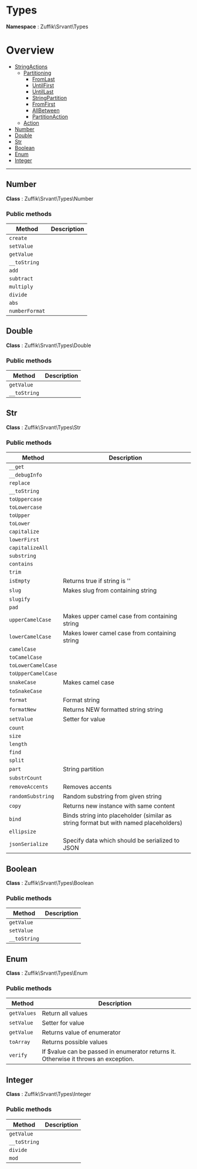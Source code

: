 
# Types

**Namespace**  : Zuffik\Srvant\Types

# Overview

- [StringActions](./StringActions/__NAMESPACE__.md)
    - [Partitioning](./StringActions/Partitioning/__NAMESPACE__.md)
        - [FromLast](StringActions/Partitioning/__NAMESPACE__.md#FromLast)
        - [UntilFirst](StringActions/Partitioning/__NAMESPACE__.md#UntilFirst)
        - [UntilLast](StringActions/Partitioning/__NAMESPACE__.md#UntilLast)
        - [StringPartition](StringActions/Partitioning/__NAMESPACE__.md#StringPartition)
        - [FromFirst](StringActions/Partitioning/__NAMESPACE__.md#FromFirst)
        - [AllBetween](StringActions/Partitioning/__NAMESPACE__.md#AllBetween)
        - [PartitionAction](StringActions/Partitioning/__NAMESPACE__.md#PartitionAction)
    - [Action](StringActions/__NAMESPACE__.md#Action)
- [Number](__NAMESPACE__.md#Number)
- [Double](__NAMESPACE__.md#Double)
- [Str](__NAMESPACE__.md#Str)
- [Boolean](__NAMESPACE__.md#Boolean)
- [Enum](__NAMESPACE__.md#Enum)
- [Integer](__NAMESPACE__.md#Integer)


---
<a name="Number"></a>
## Number

**Class**  : Zuffik\Srvant\Types\Number

### Public methods

| Method | Description |
|---|---|
| `create` |  |
| `setValue` |  |
| `getValue` |  |
| `__toString` |  |
| `add` |  |
| `subtract` |  |
| `multiply` |  |
| `divide` |  |
| `abs` |  |
| `numberFormat` |  |

<a name="Double"></a>
## Double

**Class**  : Zuffik\Srvant\Types\Double

### Public methods

| Method | Description |
|---|---|
| `getValue` |  |
| `__toString` |  |

<a name="Str"></a>
## Str

**Class**  : Zuffik\Srvant\Types\Str

### Public methods

| Method | Description |
|---|---|
| `__get` |  |
| `__debugInfo` |  |
| `replace` |  |
| `__toString` |  |
| `toUppercase` |  |
| `toLowercase` |  |
| `toUpper` |  |
| `toLower` |  |
| `capitalize` |  |
| `lowerFirst` |  |
| `capitalizeAll` |  |
| `substring` |  |
| `contains` |  |
| `trim` |  |
| `isEmpty` | Returns true if string is '' |
| `slug` | Makes slug from containing string |
| `slugify` |  |
| `pad` |  |
| `upperCamelCase` | Makes upper camel case from containing string |
| `lowerCamelCase` | Makes lower camel case from containing string |
| `camelCase` |  |
| `toCamelCase` |  |
| `toLowerCamelCase` |  |
| `toUpperCamelCase` |  |
| `snakeCase` | Makes camel case |
| `toSnakeCase` |  |
| `format` | Format string |
| `formatNew` | Returns NEW formatted string string |
| `setValue` | Setter for value |
| `count` |  |
| `size` |  |
| `length` |  |
| `find` |  |
| `split` |  |
| `part` | String partition |
| `substrCount` |  |
| `removeAccents` | Removes accents |
| `randomSubstring` | Random substring from given string |
| `copy` | Returns new instance with same content |
| `bind` | Binds string into placeholder (similar as string format but with named placeholders) |
| `ellipsize` |  |
| `jsonSerialize` | Specify data which should be serialized to JSON |

<a name="Boolean"></a>
## Boolean

**Class**  : Zuffik\Srvant\Types\Boolean

### Public methods

| Method | Description |
|---|---|
| `getValue` |  |
| `setValue` |  |
| `__toString` |  |

<a name="Enum"></a>
## Enum

**Class**  : Zuffik\Srvant\Types\Enum

### Public methods

| Method | Description |
|---|---|
| `getValues` | Return all values |
| `setValue` | Setter for value |
| `getValue` | Returns value of enumerator |
| `toArray` | Returns possible values |
| `verify` | If $value can be passed in enumerator returns it. Otherwise it throws an exception. |

<a name="Integer"></a>
## Integer

**Class**  : Zuffik\Srvant\Types\Integer

### Public methods

| Method | Description |
|---|---|
| `getValue` |  |
| `__toString` |  |
| `divide` |  |
| `mod` |  |

